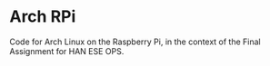 # Arch RPi #

Code for Arch Linux on the Raspberry Pi, in the context of the Final Assignment for HAN ESE OPS.
